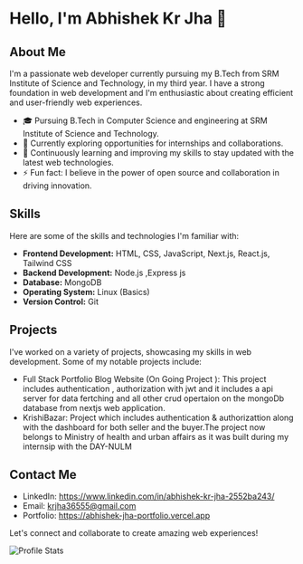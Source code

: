 # Hello, I'm Abhishek Kr Jha 👋

## About Me

I'm a passionate web developer currently pursuing my B.Tech from SRM Institute of Science and Technology, in my third year. I have a strong foundation in web development and I'm enthusiastic about creating efficient and user-friendly web experiences.

- 🎓 Pursuing B.Tech in Computer Science and engineering at SRM Institute of Science and Technology.
- 💼 Currently exploring opportunities for internships and collaborations.
- 🌱 Continuously learning and improving my skills to stay updated with the latest web technologies.
- ⚡ Fun fact: I believe in the power of open source and collaboration in driving innovation.

## Skills

Here are some of the skills and technologies I'm familiar with:

- **Frontend Development:** HTML, CSS, JavaScript, Next.js, React.js, Tailwind CSS
- **Backend Development:** Node.js ,Express js
- **Database:** MongoDB
- **Operating System:** Linux (Basics)
- **Version Control:** Git

## Projects

I've worked on a variety of projects, showcasing my skills in web development. Some of my notable projects include:

- Full Stack Portfolio Blog Website (On Going Project ): This project includes authentication , authorization with jwt and it includes a api server for data fertching and all other crud opertaion on the mongoDb database from nextjs web application.
- KrishiBazar: Project which includes authentication & authorizattion along with the dashboard for both seller and the buyer.The project now belongs to Ministry of health and urban affairs as it was built during my internsip with the DAY-NULM

## Contact Me

- LinkedIn: https://www.linkedin.com/in/abhishek-kr-jha-2552ba243/
- Email: krjha36555@gmail.com
- Portfolio: https://abhishek-jha-portfolio.vercel.app

Let's connect and collaborate to create amazing web experiences!



![Profile Stats](https://github-readme-stats.vercel.app/api?username=AbhishekJha-45&show_icons=true)

